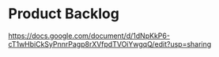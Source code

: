 # Product Backlog
https://docs.google.com/document/d/1dNpKkP6-cT1wHbiCkSyPnnrPagp8rXVfpdTVOiYwgqQ/edit?usp=sharing
